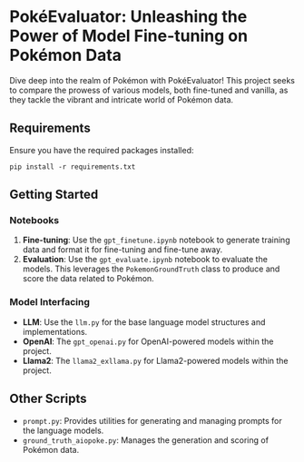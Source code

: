 
# PokéEvaluator: Unleashing the Power of Model Fine-tuning on Pokémon Data

Dive deep into the realm of Pokémon with PokéEvaluator! This project seeks to compare the prowess of various models, both fine-tuned and vanilla, as they tackle the vibrant and intricate world of Pokémon data.
## Requirements

Ensure you have the required packages installed:

```
pip install -r requirements.txt
```

## Getting Started

### Notebooks

1. **Fine-tuning**: Use the `gpt_finetune.ipynb` notebook to generate training data and format it for fine-tuning and fine-tune away.
2. **Evaluation**: Use the `gpt_evaluate.ipynb` notebook to evaluate the models. This leverages the `PokemonGroundTruth` class to produce and score the data related to Pokémon.

### Model Interfacing

- **LLM**: Use the `llm.py` for the base language model structures and implementations.
- **OpenAI**: The `gpt_openai.py` for OpenAI-powered models within the project.
- **Llama2**: The `llama2_exllama.py` for Llama2-powered models within the project.

## Other Scripts

- `prompt.py`: Provides utilities for generating and managing prompts for the language models.
- `ground_truth_aiopoke.py`: Manages the generation and scoring of Pokémon data.
